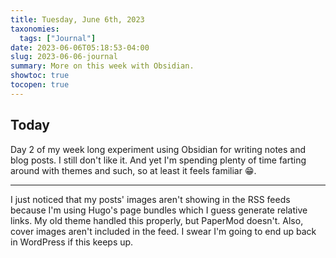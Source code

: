 ```yaml
---
title: Tuesday, June 6th, 2023
taxonomies:
  tags: ["Journal"]
date: 2023-06-06T05:18:53-04:00
slug: 2023-06-06-journal
summary: More on this week with Obsidian.
showtoc: true
tocopen: true
---
```


## Today

Day 2 of my week long experiment using Obsidian for writing notes and blog posts. I still don't like it. And yet I'm spending plenty of time farting around with themes and such, so at least it feels familiar 😁.

---
I just noticed that my posts' images aren't showing in the RSS feeds because I'm using Hugo's page bundles which I guess generate relative links. My old theme handled this properly, but PaperMod doesn't. Also, cover images aren't included in the feed. I swear I'm going to end up back in WordPress if this keeps up.

